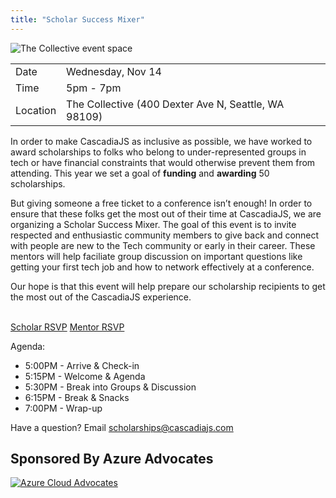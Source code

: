 ```yaml
---
title: "Scholar Success Mixer"
---
```


![The Collective event space](/collective-space.png)

|   |   |
|---|---|
| Date  | Wednesday, Nov 14  |
| Time | 5pm - 7pm |
| Location | The Collective (400 Dexter Ave N, Seattle, WA 98109) |

In order to make CascadiaJS as inclusive as possible, we have worked to award scholarships to folks who belong to under-represented groups in tech or have financial constraints that would otherwise prevent them from attending. This year we set a goal of **funding** and **awarding** 50 scholarships.

But giving someone a free ticket to a conference isn’t enough! In order to ensure that these folks get the most out of their time at CascadiaJS, we are organizing a Scholar Success Mixer. The goal of this event is to invite respected and enthusiastic community members to give back and connect with people are new to the Tech community or early in their career. These mentors will help faciliate group discussion on important questions like getting your first tech job and how to network effectively at a conference. 

Our hope is that this event will help prepare our scholarship recipients to get the most out of the CascadiaJS experience. 

<p><br/><a class="cta" href="https://ti.to/event-loop/cascadiajs-2018/with/oyj30db3qwm">Scholar RSVP</a> <a class="cta" href="https://ti.to/event-loop/cascadiajs-2018/with/vtd-jl2h-og">Mentor RSVP</a></p>

Agenda:

* 5:00PM - Arrive & Check-in
* 5:15PM - Welcome & Agenda
* 5:30PM - Break into Groups & Discussion
* 6:15PM - Break & Snacks
* 7:00PM - Wrap-up

Have a question? Email scholarships@cascadiajs.com

## Sponsored By Azure Advocates

[![Azure Cloud Advocates](/azure.png)](https://developer.microsoft.com/en-us/advocates/index.html)

